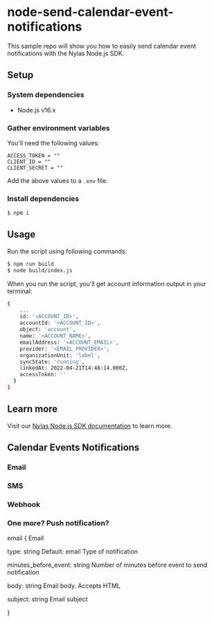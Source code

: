 # node-send-calendar-event-notifications

This sample repo will show you how to easily send calendar event notifications with the Nylas Node.js SDK.

## Setup

### System dependencies

- Node.js v16.x

### Gather environment variables

You'll need the following values:

```text
ACCESS_TOKEN = ""
CLIENT_ID = ""
CLIENT_SECRET = ""
```

Add the above values to a `.env` file:

### Install dependencies

```bash
$ npm i
```

## Usage

Run the script using following commands:

```bash
$ npm run build
$ node build/index.js
```

When you run the script, you'll get account information output in your terminal:

```bash
{
    ...
    id: '<ACCOUNT_ID>',
    accountId: '<ACCOUNT_ID>',
    object: 'account',
    name: '<ACCOUNT_NAME>',
    emailAddress: '<ACCOUNT_EMAIL>',
    provider: '<EMAIL_PROVIDER>',
    organizationUnit: 'label',
    syncState: 'running',
    linkedAt: 2022-04-21T14:48:14.000Z,
    accessToken: ''
  }
}
```

## Learn more

Visit our [Nylas Node.js SDK documentation](https://developer.nylas.com/docs/developer-tools/sdk/node-sdk/) to learn more.

## Calendar Events Notifications 
### Email
### SMS
### Webhook
### One more? Push notification?

email {
Email

type: string
Default: email
Type of notification

minutes_before_event: string
Number of minutes before event to send notification

body: string
Email body. Accepts HTML

subject: string
Email subject

}